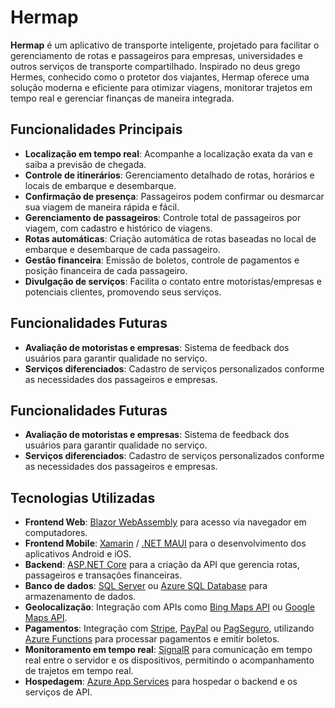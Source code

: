 # Hermap

**Hermap** é um aplicativo de transporte inteligente, projetado para facilitar o gerenciamento de rotas e passageiros para empresas, universidades e outros serviços de transporte compartilhado. Inspirado no deus grego Hermes, conhecido como o protetor dos viajantes, Hermap oferece uma solução moderna e eficiente para otimizar viagens, monitorar trajetos em tempo real e gerenciar finanças de maneira integrada.

## Funcionalidades Principais

- **Localização em tempo real**: Acompanhe a localização exata da van e saiba a previsão de chegada.
- **Controle de itinerários**: Gerenciamento detalhado de rotas, horários e locais de embarque e desembarque.
- **Confirmação de presença**: Passageiros podem confirmar ou desmarcar sua viagem de maneira rápida e fácil.
- **Gerenciamento de passageiros**: Controle total de passageiros por viagem, com cadastro e histórico de viagens.
- **Rotas automáticas**: Criação automática de rotas baseadas no local de embarque e desembarque de cada passageiro.
- **Gestão financeira**: Emissão de boletos, controle de pagamentos e posição financeira de cada passageiro.
- **Divulgação de serviços**: Facilita o contato entre motoristas/empresas e potenciais clientes, promovendo seus serviços.

## Funcionalidades Futuras

- **Avaliação de motoristas e empresas**: Sistema de feedback dos usuários para garantir qualidade no serviço.
- **Serviços diferenciados**: Cadastro de serviços personalizados conforme as necessidades dos passageiros e empresas.

## Funcionalidades Futuras

- **Avaliação de motoristas e empresas**: Sistema de feedback dos usuários para garantir qualidade no serviço.
- **Serviços diferenciados**: Cadastro de serviços personalizados conforme as necessidades dos passageiros e empresas.

## Tecnologias Utilizadas

- **Frontend Web**: [Blazor WebAssembly](https://dotnet.microsoft.com/apps/aspnet/web-apps/blazor) para acesso via navegador em computadores.
- **Frontend Mobile**: [Xamarin](https://dotnet.microsoft.com/apps/xamarin) / [.NET MAUI](https://dotnet.microsoft.com/apps/maui) para o desenvolvimento dos aplicativos Android e iOS.
- **Backend**: [ASP.NET Core](https://dotnet.microsoft.com/apps/aspnet) para a criação da API que gerencia rotas, passageiros e transações financeiras.
- **Banco de dados**: [SQL Server](https://www.microsoft.com/sql-server) ou [Azure SQL Database](https://azure.microsoft.com/en-us/services/sql-database/) para armazenamento de dados.
- **Geolocalização**: Integração com APIs como [Bing Maps API](https://www.microsoft.com/en-us/maps) ou [Google Maps API](https://developers.google.com/maps).
- **Pagamentos**: Integração com [Stripe](https://stripe.com), [PayPal](https://www.paypal.com) ou [PagSeguro](https://pagseguro.uol.com.br), utilizando [Azure Functions](https://azure.microsoft.com/en-us/services/functions/) para processar pagamentos e emitir boletos.
- **Monitoramento em tempo real**: [SignalR](https://dotnet.microsoft.com/apps/aspnet/signalr) para comunicação em tempo real entre o servidor e os dispositivos, permitindo o acompanhamento de trajetos em tempo real.
- **Hospedagem**: [Azure App Services](https://azure.microsoft.com/en-us/services/app-service/) para hospedar o backend e os serviços de API.

